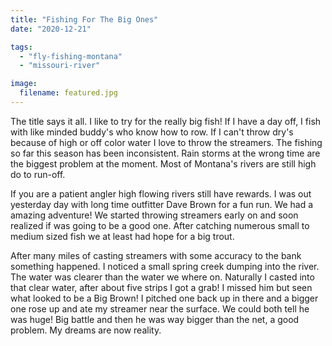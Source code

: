 ```yaml
---
title: "Fishing For The Big Ones"
date: "2020-12-21"

tags:
  - "fly-fishing-montana"
  - "missouri-river"

image:
  filename: featured.jpg
---
```


The title says it all. I like to try for the really big fish! If I have a day off, I fish with like minded buddy's who know how to row. If I can't throw dry's because of high or off color water I love to throw the streamers. The fishing so far this season has been inconsistent. Rain storms at the wrong time are the biggest problem at the moment. Most of Montana's rivers are still high do to run-off.

If you are a patient angler high flowing rivers still have rewards. I was out yesterday day with long time outfitter Dave Brown for a fun run. We had a amazing adventure! We started throwing streamers early on and soon realized if was going to be a good one. After catching numerous small to medium sized fish we at least had hope for a big trout.

After many miles of casting streamers with some accuracy to the bank something happened. I noticed a small spring creek dumping into the river. The water was clearer than the water we where on. Naturally I casted into that clear water, after about five strips I got a grab! I missed him but seen what looked to be a Big Brown! I pitched one back up in there and a bigger one rose up and ate my streamer near the surface. We could both tell he was huge! Big battle and then he was way bigger than the net, a good problem. My dreams are now reality.
